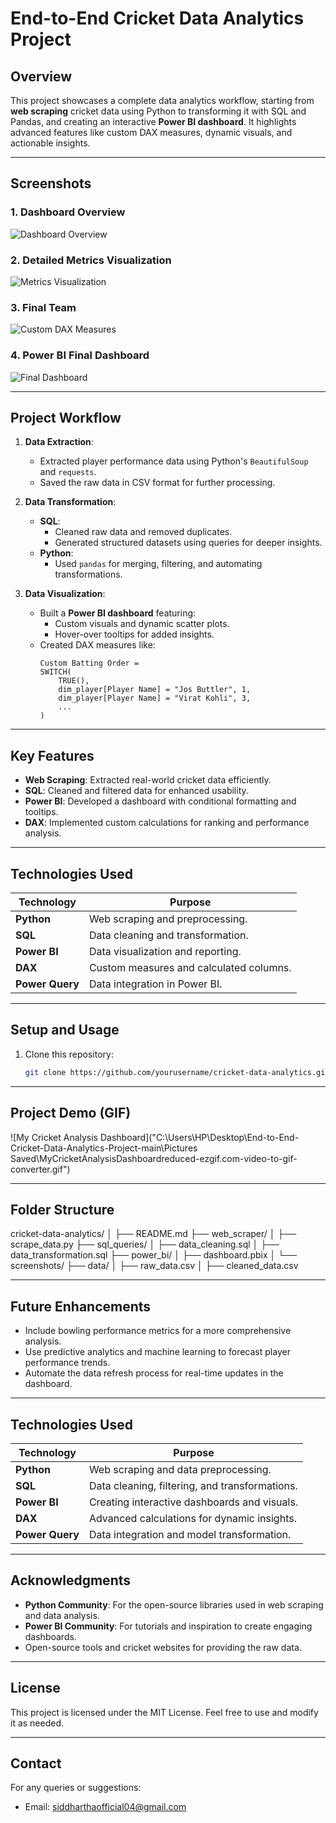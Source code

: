 # **End-to-End Cricket Data Analytics Project**

## **Overview**
This project showcases a complete data analytics workflow, starting from **web scraping** cricket data using Python to transforming it with SQL and Pandas, and creating an interactive **Power BI dashboard**. It highlights advanced features like custom DAX measures, dynamic visuals, and actionable insights.

---
## **Screenshots**

### **1. Dashboard Overview**
![Dashboard Overview](Pictures%20Saved/Screenshot%202024-11-20%20235017.png)

### **2. Detailed Metrics Visualization**
![Metrics Visualization](Pictures%20Saved/Screenshot%202024-11-20%20235129.png)

### **3. Final Team**
![Custom DAX Measures](Pictures%20Saved/Screenshot%202024-11-20%20235522.png)

### **4. Power BI Final Dashboard**
![Final Dashboard](Pictures%20Saved/Screenshot%202024-11-20%20235724.png)


---

## **Project Workflow**

1. **Data Extraction**:
   - Extracted player performance data using Python's `BeautifulSoup` and `requests`.
   - Saved the raw data in CSV format for further processing.

2. **Data Transformation**:
   - **SQL**:
     - Cleaned raw data and removed duplicates.
     - Generated structured datasets using queries for deeper insights.
   - **Python**:
     - Used `pandas` for merging, filtering, and automating transformations.

3. **Data Visualization**:
   - Built a **Power BI dashboard** featuring:
     - Custom visuals and dynamic scatter plots.
     - Hover-over tooltips for added insights.
   - Created DAX measures like:
     ```DAX
     Custom Batting Order = 
     SWITCH(
         TRUE(),
         dim_player[Player Name] = "Jos Buttler", 1,
         dim_player[Player Name] = "Virat Kohli", 3,
         ...
     )
     ```

---

## **Key Features**
- **Web Scraping**: Extracted real-world cricket data efficiently.
- **SQL**: Cleaned and filtered data for enhanced usability.
- **Power BI**: Developed a dashboard with conditional formatting and tooltips.
- **DAX**: Implemented custom calculations for ranking and performance analysis.

---

## **Technologies Used**

| Technology | Purpose |
|------------|---------|
| **Python** | Web scraping and preprocessing. |
| **SQL**    | Data cleaning and transformation. |
| **Power BI** | Data visualization and reporting. |
| **DAX**    | Custom measures and calculated columns. |
| **Power Query** | Data integration in Power BI. |

---

## **Setup and Usage**

1. Clone this repository:
   ```bash
   git clone https://github.com/yourusername/cricket-data-analytics.git

---


## **Project Demo (GIF)**

![My Cricket Analysis Dashboard]("C:\Users\HP\Desktop\End-to-End-Cricket-Data-Analytics-Project-main\Pictures Saved\MyCricketAnalysisDashboardreduced-ezgif.com-video-to-gif-converter.gif")


---

## **Folder Structure**

cricket-data-analytics/ │ ├── README.md ├── web_scraper/ │ ├── scrape_data.py ├── sql_queries/ │ ├── data_cleaning.sql │ ├── data_transformation.sql ├── power_bi/ │ ├── dashboard.pbix │ └── screenshots/ ├── data/ │ ├── raw_data.csv │ ├── cleaned_data.csv


---

## **Future Enhancements**
- Include bowling performance metrics for a more comprehensive analysis.
- Use predictive analytics and machine learning to forecast player performance trends.
- Automate the data refresh process for real-time updates in the dashboard.

---

## **Technologies Used**

| Technology     | Purpose                                     |
|----------------|---------------------------------------------|
| **Python**     | Web scraping and data preprocessing.        |
| **SQL**        | Data cleaning, filtering, and transformations. |
| **Power BI**   | Creating interactive dashboards and visuals. |
| **DAX**        | Advanced calculations for dynamic insights. |
| **Power Query**| Data integration and model transformation.  |

---

## **Acknowledgments**
- **Python Community**: For the open-source libraries used in web scraping and data analysis.
- **Power BI Community**: For tutorials and inspiration to create engaging dashboards.
- Open-source tools and cricket websites for providing the raw data.

---

## **License**
This project is licensed under the MIT License. Feel free to use and modify it as needed.

---

## **Contact**
For any queries or suggestions:
- Email: siddharthaofficial04@gmail.com



